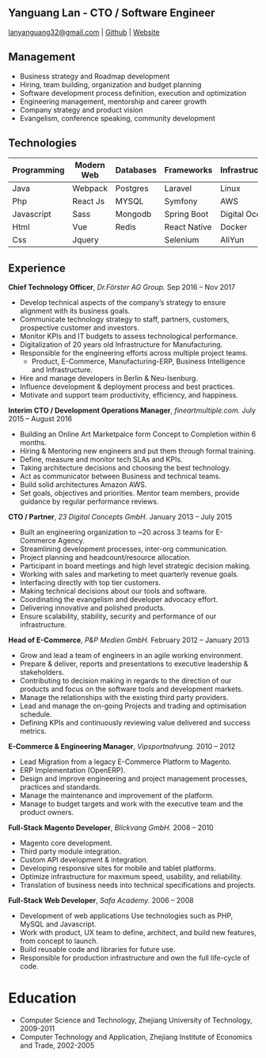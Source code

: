 Yanguang Lan - CTO / Software Engineer
---------------
lanyanguang32@gmail.com | [Github](http://github.com/lanyanguang32) | [Website](http://lanyanguang32.com)

Management
---------------
* Business strategy and Roadmap development
* Hiring, team building, organization and budget planning
* Software development process definition, execution and optimization
* Engineering management, mentorship and career growth
* Company strategy and product vision
* Evangelism, conference speaking, community development

Technologies
---------------
| Programming| Modern Web | Databases | Frameworks   | Infrastructure | DevOps  |
|------------|------------|-----------|--------------|----------------|---------|
| Java     | Webpack    | Postgres  | Laravel      | Linux          | Ansible |
| Php        | React Js   | MYSQL     | Symfony      | AWS            | Jenkins |
| Javascript | Sass       | Mongodb   | Spring Boot   | Digital Ocean  | Docker  |
|    Html    | Vue       | Redis    | React Native | Docker         | Vagrant | 
|    Css      |  Jquery   |           | Selenium     |  AliYun |      | 

Experience
----------
**Chief Technology Officer**, *Dr.Förster AG Group.* Sep 2016 – Nov 2017
  - Develop technical aspects of the company’s strategy to ensure alignment with its business goals.
  - Communicate technology strategy to staff, partners, customers, prospective customer and investors.
  - Monitor KPIs and IT budgets to assess technological performance.
  - Digitalization of 20 years old Infrastructure for Manufacturing. 
  - Responsible for the engineering efforts across multiple project teams.
    - Product, E-Commerce, Manufacturing-ERP, Business Intelligence and Infrastructure.
  - Hire and manage developers in Berlin & Neu-Isenburg.
  - Influence development & deployment process and best practices.
  - Motivate and support team productivity, efficiency, and happiness.

**Interim CTO / Development Operations Manager**, *fineartmultiple.com.* July 2015 – August 2016
  - Building an Online Art Marketpalce form Concept to Completion within 6 months. 
  - Hiring & Mentoring new engineers and put them through formal training.
  - Define, measure and monitor tech SLAs and KPIs.
  - Taking architecture decisions and choosing the best technology.
  - Act as communicator between Business and technical teams.
  - Build solid architectures Amazon AWS.
  - Set goals, objectives and priorities. Mentor team members, provide guidance by regular performance reviews.

**CTO / Partner**, *23 Digital Concepts GmbH.* January 2013 – July 2015
  - Built an engineering organization to ~20 across 3 teams for E-Commerce Agency.  
  - Streamlining development processes, inter-org communication.
  - Project planning and headcount/resource allocation.
  - Participant in board meetings and high level strategic decision making.
  - Working with sales and marketing to meet quarterly revenue goals.
  - Interfacing directly with top tier customers.
  - Making technical decisions about our tools and software.
  - Coordinating the evangelism and developer advocacy effort.
  - Delivering innovative and polished products.
  - Ensure scalability, stability, security and performance of our infrastructure.

**Head of E-Commerce**, *P&P Medien GmbH.* February 2012 – January 2013
  - Grow and lead a team of engineers in an agile working environment.
  - Prepare & deliver, reports and presentations to executive leadership & stakeholders.
  - Contributing to decision making in regards to the direction of our products and focus on the software tools and development markets.
  - Manage the relationships with the existing third party providers.
  - Lead and manage the on-going Projects and trading and optimisation schedule. 
  - Defining KPIs and continuously reviewing value delivered and success metrics.

  **E-Commerce & Engineering Manager**, *Vipsportnahrung.* 2010 – 2012
  - Lead Migration from a legacy E-Commerce Platform to Magento.  
  - ERP Implementation (OpenERP).
  - Design and improve engineering and project management processes, practices and standards.
  - Manage the maintenance and improvement of the platform.
  - Manage to budget targets and work with the executive team and the product owners. 
  
  **Full-Stack Magento Developer**, *Blickvang GmbH.* 2008 – 2010
  - Magento core development.
  - Third party module integration.
  - Custom API development & integration.
  - Developing responsive sites for mobile and tablet platforms.
  - Optimize infrastructure for maximum speed, usability, and reliability.
  - Translation of business needs into technical specifications and projects.
  
  **Full-Stack Web Developer**, *Safa Academy.* 2006 – 2008
  - Development of web applications Use technologies such as PHP, MySQL and Javascript. 
  - Work with product, UX team to define, architect, and build new features, from concept to launch.
  - Build reusable code and libraries for future use.
  - Responsible for production infrastructure and own the full life-cycle of code.

Education
=========
 - Computer Science and Technology, Zhejiang University of Technology, 2009-2011
 - Computer Technology and Application, Zhejiang Institute of Economics and Trade, 2002-2005
